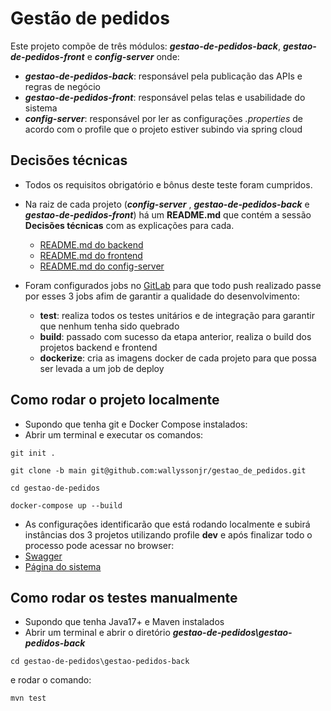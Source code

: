 # Gestão de pedidos
Este projeto compõe de três módulos: **_gestao-de-pedidos-back_**, **_gestao-de-pedidos-front_** e **_config-server_** onde: 
- **_gestao-de-pedidos-back_**: responsável pela publicação das APIs e regras de negócio
- **_gestao-de-pedidos-front_**: responsável pelas telas e usabilidade do sistema
- **_config-server_**: responsável por ler as configurações _.properties_ de acordo com o profile que o projeto estiver subindo via spring cloud


## Decisões técnicas

- Todos os requisitos obrigatório e bônus deste teste foram cumpridos.


- Na raiz de cada projeto (**_config-server_** , **_gestao-de-pedidos-back_** e **_gestao-de-pedidos-front_**) há um **README.md** que contém a sessão **Decisões técnicas** com as explicações para cada.
	- [README.md do backend](https://github.com/wallyssonjr/gestao_de_pedidos/-/blob/main/gestao-pedidos-back/README.md?ref_type=heads)
	- [README.md do frontend](https://github.com/wallyssonjr/gestao_de_pedidos/-/blob/main/gestao-pedidos-front/README.md?ref_type=heads)
	- [README.md do config-server](https://github.com/wallyssonjr/gestao_de_pedidos/gestao-de-pedidos/-/blob/main/config-server/README.md?ref_type=heads)


- Foram configurados jobs no [GitLab](https://gitlab.com/gestao-pedidos/gestao-de-pedidos/-/pipelines) para que todo push realizado passe por esses 3 jobs afim de garantir a qualidade do desenvolvimento:
	- **test**: realiza todos os testes unitários e de integração para garantir que nenhum tenha sido quebrado
	- **build**: passado com sucesso da etapa anterior, realiza o build dos projetos backend e frontend
	- **dockerize**: cria as imagens docker de cada projeto para que possa ser levada a um job de deploy


## Como rodar o projeto localmente

- Supondo que tenha git e Docker Compose instalados:
- Abrir um terminal e executar os comandos:
```
git init .
```
```
git clone -b main git@github.com:wallyssonjr/gestao_de_pedidos.git
```
```
cd gestao-de-pedidos
```
```
docker-compose up --build
```
- As configurações identificarão que está rodando localmente e subirá instâncias dos 3 projetos utilizando profile **dev** e após finalizar todo o processo pode acessar no browser:
- [Swagger](http://localhost:8080/gestao-pedidos/api/swagger-ui/index.html)
- [Página do sistema](http://localhost)


## Como rodar os testes manualmente

- Supondo que tenha Java17+ e Maven instalados
- Abrir um terminal e abrir o diretório **_gestao-de-pedidos\gestao-pedidos-back_**
```
cd gestao-de-pedidos\gestao-pedidos-back
```
e rodar o comando:
```
mvn test
```
